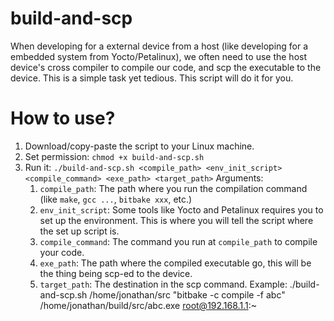 # build-and-scp
When developing for a external device from a host (like developing for a embedded system from Yocto/Petalinux), we often need to use the host device's cross compiler to compile our code, and scp the executable to the device. This is a simple task yet tedious. This script will do it for you.

# How to use?
1. Download/copy-paste the script to your Linux machine.
2. Set permission: `chmod +x build-and-scp.sh`
3. Run it: `./build-and-scp.sh <compile_path> <env_init_script> <compile_command> <exe_path> <target_path>`
   Arguments:
   1. `compile_path`: The path where you run the compilation command (like `make`, `gcc ...`, `bitbake xxx`, etc.)
   2. `env_init_script`: Some tools like Yocto and Petalinux requires you to set up the environment. This is where you will tell the script where the set up script is.
   3. `compile_command`: The command you run at `compile_path` to compile your code.
   4. `exe_path`: The path where the compiled executable go, this will be the thing being scp-ed to the device.
   5. `target_path`: The destination in the scp command.
Example: ./build-and-scp.sh /home/jonathan/src "bitbake -c compile -f abc" /home/jonathan/build/src/abc.exe root@192.168.1.1:~
